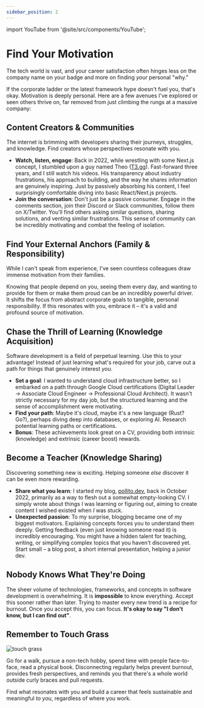 ```yaml
---
sidebar_position: 2
---
```


import YouTube from '@site/src/components/YouTube';

# Find Your Motivation

The tech world is vast, and your career satisfaction often hinges less on the company name on your badge and more on finding *your* personal "why."

If the corporate ladder or the latest framework hype doesn't fuel you, that's okay. Motivation is deeply personal. Here are a few avenues I've explored or seen others thrive on, far removed from just climbing the rungs at a massive company:

## Content Creators & Communities

The internet is brimming with developers sharing their journeys, struggles, and knowledge. Find creators whose perspectives resonate with you.

*   **Watch, listen, engage**: Back in 2022, while wrestling with some Next.js concept, I stumbled upon a guy named Theo ([T3.gg](https://t3.gg/)). Fast-forward three years, and I still watch his videos. His transparency about industry frustrations, his approach to building, and the way he shares information are genuinely inspiring. Just by passively absorbing his content, I feel surprisingly comfortable diving into basic React/Next.js projects.
*   **Join the conversation**: Don't just be a passive consumer. Engage in the comments section, join their Discord or Slack communities, follow them on X/Twitter. You'll find others asking similar questions, sharing solutions, and venting similar frustrations. This sense of community can be incredibly motivating and combat the feeling of isolation.

## Find Your External Anchors (Family & Responsibility)

While I can't speak from experience, I've seen countless colleagues draw immense motivation from their families.

Knowing that people depend on you, seeing them every day, and wanting to provide for them or make them proud can be an incredibly powerful driver. It shifts the focus from abstract corporate goals to tangible, personal responsibility. If this resonates with you, embrace it – it's a valid and profound source of motivation.

## Chase the Thrill of Learning (Knowledge Acquisition)

Software development is a field of perpetual learning. Use this to your advantage! Instead of just learning what's required for your job, carve out a path for things that genuinely interest *you*.

*   **Set a goal**: I wanted to understand cloud infrastructure better, so I embarked on a path through Google Cloud certifications (Digital Leader → Associate Cloud Engineer → Professional Cloud Architect). It wasn't strictly necessary for my day job, but the structured learning and the sense of accomplishment were motivating.
*   **Find your path**: Maybe it's cloud, maybe it's a new language (Rust? Go?), perhaps diving deep into databases, or exploring AI. Research potential learning paths or certifications.
*   **Bonus**: These achievements look great on a CV, providing both intrinsic (knowledge) and extrinsic (career boost) rewards.

## Become a Teacher (Knowledge Sharing)

Discovering something new is exciting. Helping someone *else* discover it can be even more rewarding.

*   **Share what you learn**: I started my blog, [pollito.dev](https://pollito.dev/), back in October 2022, primarily as a way to flesh out a somewhat empty-looking CV. I simply wrote about things I was learning or figuring out, aiming to create content I wished existed when *I* was stuck.
*   **Unexpected passion**: To my surprise, blogging became one of my biggest motivators. Explaining concepts forces you to understand them deeply. Getting feedback (even just knowing someone read it) is incredibly encouraging. You might have a hidden talent for teaching, writing, or simplifying complex topics that you haven't discovered yet. Start small – a blog post, a short internal presentation, helping a junior dev.

## Nobody Knows What They're Doing 

<YouTube id="A3IQj0LCocA" />

The sheer volume of technologies, frameworks, and concepts in software development is overwhelming. It is **impossible** to know everything. Accept this sooner rather than later. Trying to master every new trend is a recipe for burnout. Once you accept this, you can focus. **It's okay to say "I don't know, but I can find out"**.

## Remember to Touch Grass

<div>
  <img src={require('@site/static/img/real-talk-time/touch-grass.jpg').default} alt="touch grass" />
</div>

Go for a walk, pursue a non-tech hobby, spend time with people face-to-face, read a physical book. Disconnecting regularly helps prevent burnout, provides fresh perspectives, and reminds you that there's a whole world outside curly braces and pull requests.

Find what resonates with you and build a career that feels sustainable and meaningful *to you*, regardless of where you work.